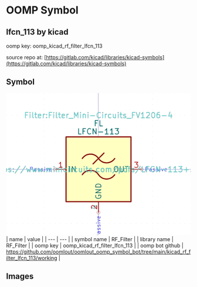 # OOMP Symbol  
## lfcn_113  by kicad  
  
oomp key: oomp_kicad_rf_filter_lfcn_113  
  
source repo at: [https://gitlab.com/kicad/libraries/kicad-symbols](https://gitlab.com/kicad/libraries/kicad-symbols)  
## Symbol  
  
[![working.png](working_600.png)](working.png)  
| name | value | 
| --- | --- | 
| symbol name | RF_Filter | 
| library name | RF_Filter | 
| oomp key | oomp_kicad_rf_filter_lfcn_113 | 
| oomp bot github | https://github.com/oomlout/oomlout_oomp_symbol_bot/tree/main/kicad_rf_filter_lfcn_113/working | 
## Images  
